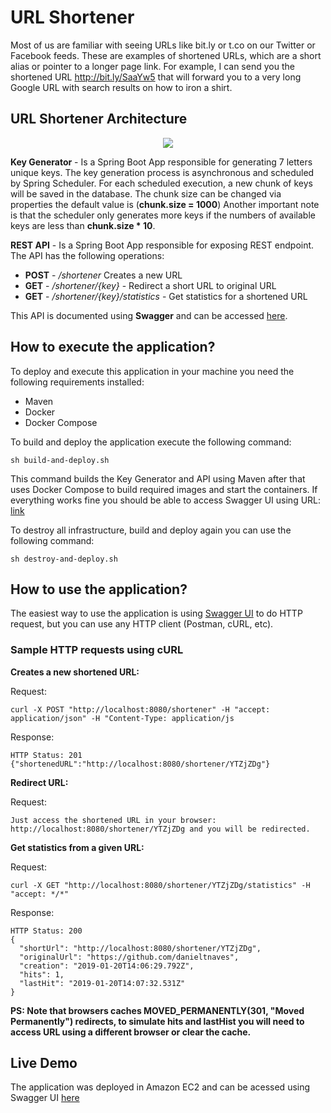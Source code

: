 # URL Shortener

Most of us are familiar with seeing URLs like bit.ly or t.co on our Twitter or Facebook feeds. These are examples of shortened URLs, which are a short alias or pointer to a longer page link. For example, I can send you the shortened URL http://bit.ly/SaaYw5 that will forward you to a very long Google URL with search results on how to iron a shirt.


## URL Shortener Architecture

<p align="center">
  <img src="https://user-images.githubusercontent.com/1865566/51440538-763bdd00-1caf-11e9-9d09-0b7a11e9e7e9.png">
</p>

**Key Generator** - Is a Spring Boot App responsible for generating 7 letters unique keys. The key generation process is asynchronous and scheduled by Spring Scheduler. For each scheduled execution, a new chunk of keys will be saved in the database. The chunk size can be changed via properties the default value is (**chunk.size = 1000**) Another important note is that the scheduler only generates more keys if the numbers of available keys are less than **chunk.size * 10**.

**REST API** - Is a Spring Boot App responsible for exposing REST endpoint. The API has the following operations:

* **POST** - */shortener* Creates a new URL
* **GET** - */shortener/{key}* - Redirect a short URL to original URL
* **GET** - */shortener/{key}/statistics* - Get statistics for a shortened URL

This API is documented using **Swagger** and can be accessed [here](http://localhost:8080/swagger-ui.html "http://localhost:8080/swagger-ui.html").

## How to execute the application? 

To deploy and execute this application in your machine you need the following requirements installed:

* Maven
* Docker
* Docker Compose

To build and deploy the application execute the following command:

~~~~
sh build-and-deploy.sh
~~~~

This command builds the Key Generator and API using Maven after that uses Docker Compose to build required images and start the containers. If everything works fine you should be able to access Swagger UI using URL: [link](http://localhost:8080/swagger-ui.html "http://localhost:8080/swagger-ui.html")

To destroy all infrastructure, build and deploy again you can use the following command: 

~~~~
sh destroy-and-deploy.sh
~~~~

## How to use the application? 

The easiest way to use the application is using [Swagger UI](http://localhost:8080/swagger-ui.html "http://localhost:8080/swagger-ui.html")
 to do HTTP request, but you can use any HTTP client (Postman, cURL, etc).
 
 ### Sample HTTP requests using cURL
 
**Creates a new shortened URL:**

Request:
~~~~
curl -X POST "http://localhost:8080/shortener" -H "accept: application/json" -H "Content-Type: application/js
~~~~

Response:
~~~~
HTTP Status: 201
{"shortenedURL":"http://localhost:8080/shortener/YTZjZDg"}
~~~~

**Redirect URL:**

Request:
~~~~
Just access the shortened URL in your browser: http://localhost:8080/shortener/YTZjZDg and you will be redirected.
~~~~

**Get statistics from a given URL:**

Request:
~~~~
curl -X GET "http://localhost:8080/shortener/YTZjZDg/statistics" -H "accept: */*"
~~~~

Response:
~~~~
HTTP Status: 200
{
  "shortUrl": "http://localhost:8080/shortener/YTZjZDg",
  "originalUrl": "https://github.com/danieltnaves",
  "creation": "2019-01-20T14:06:29.792Z",
  "hits": 1,
  "lastHit": "2019-01-20T14:07:32.531Z"
}
~~~~

**PS: Note that browsers caches MOVED_PERMANENTLY(301, "Moved Permanently") redirects, to simulate hits and lastHist you will need to access URL using a different browser or clear the cache.** 

## Live Demo

The application was deployed in Amazon EC2 and can be acessed using Swagger UI [here](http://ec2-107-23-86-74.compute-1.amazonaws.com:8080/swagger-ui.html "http://ec2-107-23-86-74.compute-1.amazonaws.com:8080/swagger-ui.html")








